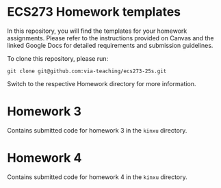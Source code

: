 # ECS273 Homework templates
In this repository, you will find the templates for your homework assignments.
Please refer to the instructions provided on Canvas and the linked Google Docs for detailed requirements and submission guidelines.

To clone this repository, please run:
```
git clone git@github.com:via-teaching/ecs273-25s.git
```

Switch to the respective Homework directory for more information.

# Homework 3
Contains submitted code for homework 3 in the `kinxu` directory.

# Homework 4
Contains submitted code for homework 4 in the `kinxu` directory.
